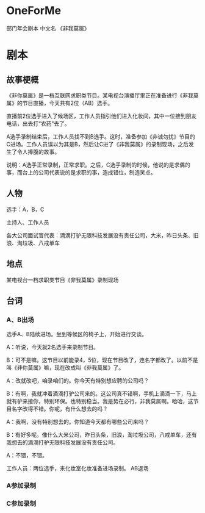 # OneForMe
部门年会剧本 中文名 《非我莫属》

# 剧本
## 故事梗概
《非你莫属》是一档互联网求职类节目。某电视台演播厅里正在准备进行《非我莫属》的节目直播，今天共有2位（AB）选手。

直播前2位选手进入了候场区，工作人员指引他们进入化妆间，其中一位接到朋友电话，出去打“农药”去了。

A选手录制结束后，工作人员找不到B选手。这时，准备参加《非诚勿扰》节目的C进场。工作人员误以为其是B，然后让C进了《非我莫属》的录制现场，之后发生了令人捧腹的故事。

说明：A选手正常录制，正常求职。之后，C选手录制的时候，他说的是求偶的事，而台上的公司代表说的是求职的事，造成错位，制造笑点。

## 人物
选手：A，B，C

主持人、工作人员

各大公司面试官代表：滴滴打驴无限科技发展没有责任公司，大米，昨日头条、旧浪、淘垃圾、八戒单车

## 地点
某电视台一档求职类节目《非我莫属》录制现场

## 台词
### A、B出场
选手A、B陆续进场。坐到等候区的椅子上，开始进行交谈。

A：听说，今天就2名选手来录制节目。

B：可不是嘛。这节目以前能录4，5位，现在节目改了，连名字都改了。以前不是叫《非你莫属》嘛，现在改成叫《非我莫属》了。

A：改就改吧，咱录咱们的。你今天有特别想应聘的公司吗？

B：有啊，我就冲着滴滴打驴公司来的。这公司真不错啊，手机上滴滴一下，马上就有驴来接你，特别环保。也特别稳当。我是势在必行，非我莫属啊。哈哈，这节目名字改得不错。你呢，有什么想去的吗？

A：我啊，没有特别想去的。你知道今天都有哪些公司来吗？

B：有好多呢。像什么大米公司，昨日头条，旧浪，淘垃圾公司，八戒单车，还有我想去的滴滴打驴无限科技发展没有责任公司。

A：不错，不错。

工作人员：两位选手，来化妆室化妆准备进场录制。
AB退场

### A参加录制

### C参加录制


